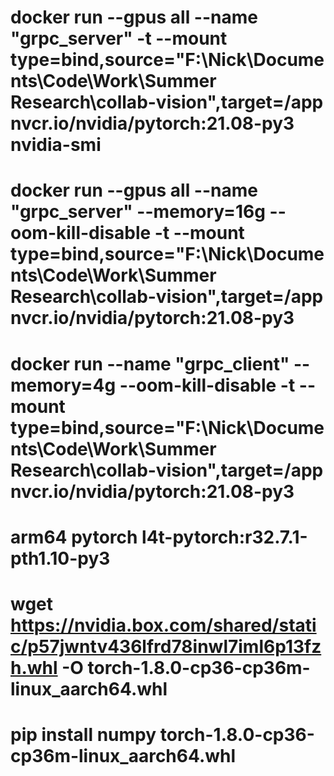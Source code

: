 
  # docker run --gpus all --name "grpc_server" -t --mount type=bind,source="F:\Nick\Documents\Code\Work\Summer Research\collab-vision",target=/app nvcr.io/nvidia/pytorch:21.08-py3 nvidia-smi
  # docker run --gpus all --name "grpc_server" --memory=16g --oom-kill-disable -t --mount type=bind,source="F:\Nick\Documents\Code\Work\Summer Research\collab-vision",target=/app nvcr.io/nvidia/pytorch:21.08-py3
  # docker run --name "grpc_client" --memory=4g --oom-kill-disable -t --mount type=bind,source="F:\Nick\Documents\Code\Work\Summer Research\collab-vision",target=/app nvcr.io/nvidia/pytorch:21.08-py3
  # arm64 pytorch l4t-pytorch:r32.7.1-pth1.10-py3
  # wget https://nvidia.box.com/shared/static/p57jwntv436lfrd78inwl7iml6p13fzh.whl -O torch-1.8.0-cp36-cp36m-linux_aarch64.whl
  # pip install numpy torch-1.8.0-cp36-cp36m-linux_aarch64.whl
